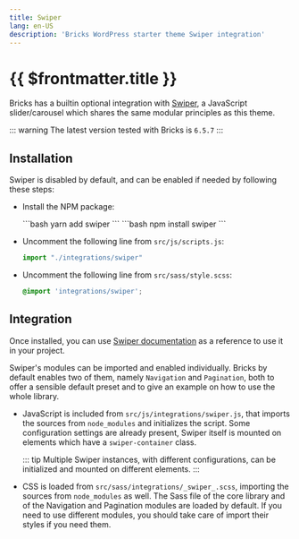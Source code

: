 ```yaml
---
title: Swiper
lang: en-US
description: 'Bricks WordPress starter theme Swiper integration'
---
```


# {{ $frontmatter.title }}

Bricks has a builtin optional integration with [Swiper](https://swiperjs.com/), a JavaScript slider/carousel which shares the same modular principles as this theme.

::: warning
The latest version tested with Bricks is `6.5.7`
:::

## Installation

Swiper is disabled by default, and can be enabled if needed by following these steps:

*   Install the NPM package:

      <code-group>

      <code-block title="Yarn" active> 
      ```bash
      yarn add swiper
      ```
      </code-block>

      <code-block title="npm"> 
      ```bash
      npm install swiper
      ```
      </code-block>

      </code-group>

*   Uncomment the following line from `src/js/scripts.js`:

    ```javascript
    import "./integrations/swiper"
    ```

*   Uncomment the following line from `src/sass/style.scss`:

    ```scss
    @import 'integrations/swiper';
    ```

## Integration

Once installed, you can use [Swiper documentation](https://swiperjs.com/get-started/) as a reference to use it in your project.

Swiper's modules can be imported and enabled individually. Bricks by default enables two of them, namely `Navigation` and `Pagination`, both to offer a sensible default preset and to give an example on how to use the whole library.

*   JavaScript is included from `src/js/integrations/swiper.js`, that imports the sources from `node_modules` and initializes the script. Some configuration settings are already present, Swiper itself is mounted on elements which have a  `swiper-container` class.

    ::: tip
    Multiple Swiper instances, with different configurations, can be initialized and mounted on different elements.
    :::

*   CSS is loaded from `src/sass/integrations/_swiper_.scss`, importing the sources from `node_modules` as well. The Sass file of the core library and of the Navigation and Pagination modules are loaded by default. If you need to use different modules, you should take care of import their styles if you need them.
